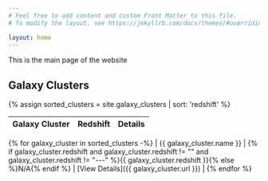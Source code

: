 ```yaml
---
# Feel free to add content and custom Front Matter to this file.
# To modify the layout, see https://jekyllrb.com/docs/themes/#overriding-theme-defaults

layout: home
---
```


This is the main page of the website

## Galaxy Clusters

{% assign sorted_clusters = site.galaxy_clusters | sort: 'redshift' %}

| Galaxy Cluster | Redshift | Details |
|---------------|----------|---------|
{% for galaxy_cluster in sorted_clusters -%}
| {{ galaxy_cluster.name }} | {% if galaxy_cluster.redshift and galaxy_cluster.redshift != "" and galaxy_cluster.redshift != "---" %}{{ galaxy_cluster.redshift }}{% else %}N/A{% endif %} | [View Details]({{ galaxy_cluster.url }}) |
{% endfor %}